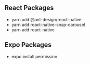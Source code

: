 ## React Packages
- yarn add @ant-design/react-native<br>
- yarn add react-native-snap-carousel<br>
- yarn add react-native<br>
## Expo Packages
- expo install permission<br>
